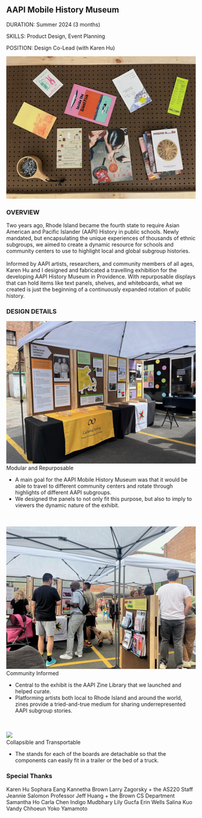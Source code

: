 <div class="flex-row">
<div class="flex-1 flex-center">

<div>

## AAPI Mobile History Museum

<span class="grey">DURATION: </span> Summer 2024 (3 months)

<span class="grey">SKILLS: </span> Product Design, Event Planning

<span class="grey">POSITION: </span> Design Co-Lead (with Karen Hu)

</div>

</div>

<div class="flex-1">
<img class="rounded" src='../images/aapi-history/zines.jpeg'></img>

</div>

</div>


### OVERVIEW

<div class="flex-row">

<div class="flex-3">
Two years ago, Rhode Island became the fourth state to require Asian American and Pacific Islander (AAPI) History in public schools. Newly mandated, but encapsulating the unique experiences of thousands of ethnic subgroups, we aimed to create a dynamic resource for schools and community centers to use to highlight local and global subgroup histories.
<br></br>
Informed by AAPI artists, researchers, and community members of all ages, Karen Hu and I designed and fabricated a travelling exhibition for the developing AAPI History Museum in Providence. With repurposable displays that can hold items like text panels, shelves, and whiteboards, what we created is just the beginning of a continuously expanded rotation of public history.

</div>

<div class="flex-1"></div>

</div>

### DESIGN DETAILS    
<div class="highlight-grid">
<img src='../images/aapi-history/exhibit.jpeg'></img>
<div class="font-lg">
Modular and Repurposable
</div>

<div>

- A main goal for the AAPI Mobile History Museum was that it would be able to travel to different community centers and rotate through highlights of different AAPI subgroups.
- We designed the panels to not only fit this purpose, but also to imply to viewers the dynamic nature of the exhibit.

</div>
</div>
<br></br>
<div class="highlight-grid">
<img src='../images/aapi-history/community.jpeg'></img>
<div class="font-lg">
Community Informed
</div>
<div>

- Central to the exhibit is the AAPI Zine Library that we launched and helped curate. 
- Platforming artists both local to Rhode Island and around the world, zines provide a tried-and-true medium for sharing underrepresented AAPI subgroup stories.

</div>
</div>
<br></br>

<div class="highlight-grid">
<img src='../images/aapi-history/truck.png'></img>
<div class="font-lg">
Collapsible and Transportable
</div>

<div>

- The stands for each of the boards are detachable so that the components can easily fit in a trailer or the bed of a truck.

</div>
</div>

### Special Thanks

Karen Hu
Sophara Eang
Kannetha Brown
Larry Zagorsky + the AS220 Staff
Jeannie Salomon
Professor Jeff Huang + the Brown CS Department
Samantha Ho
Carla Chen
Indigo Mudbhary
Lily Gucfa
Erin Wells
Salina Kuo
Vandy Chhoeun
Yoko Yamamoto